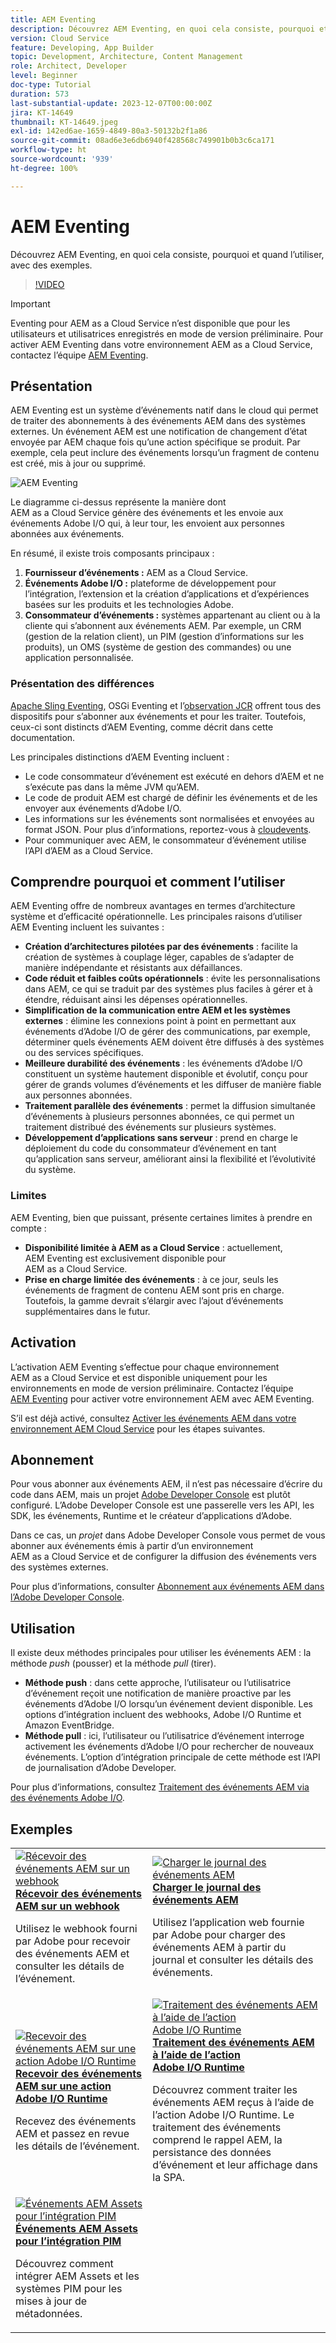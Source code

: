```yaml
---
title: AEM Eventing
description: Découvrez AEM Eventing, en quoi cela consiste, pourquoi et quand l’utiliser, avec des exemples.
version: Cloud Service
feature: Developing, App Builder
topic: Development, Architecture, Content Management
role: Architect, Developer
level: Beginner
doc-type: Tutorial
duration: 573
last-substantial-update: 2023-12-07T00:00:00Z
jira: KT-14649
thumbnail: KT-14649.jpeg
exl-id: 142ed6ae-1659-4849-80a3-50132b2f1a86
source-git-commit: 08ad6e3e6db6940f428568c749901b0b3c6ca171
workflow-type: ht
source-wordcount: '939'
ht-degree: 100%

---
```


# AEM Eventing

Découvrez AEM Eventing, en quoi cela consiste, pourquoi et quand l’utiliser, avec des exemples.

>[!VIDEO](https://video.tv.adobe.com/v/3426686?quality=12&learn=on)

>[!IMPORTANT]
>
>Eventing pour AEM as a Cloud Service n’est disponible que pour les utilisateurs et utilisatrices enregistrés en mode de version préliminaire. Pour activer AEM Eventing dans votre environnement AEM as a Cloud Service, contactez l’équipe [AEM Eventing](mailto:grp-aem-events@adobe.com).

## Présentation

AEM Eventing est un système d’événements natif dans le cloud qui permet de traiter des abonnements à des événements AEM dans des systèmes externes. Un événement AEM est une notification de changement d’état envoyée par AEM chaque fois qu’une action spécifique se produit. Par exemple, cela peut inclure des événements lorsqu’un fragment de contenu est créé, mis à jour ou supprimé.

![AEM Eventing](./assets/aem-eventing.png)

Le diagramme ci-dessus représente la manière dont AEM as a Cloud Service génère des événements et les envoie aux événements Adobe I/O qui, à leur tour, les envoient aux personnes abonnées aux événements.

En résumé, il existe trois composants principaux :

1. **Fournisseur d’événements :** AEM as a Cloud Service.
1. **Événements Adobe I/O :** plateforme de développement pour l’intégration, l’extension et la création d’applications et d’expériences basées sur les produits et les technologies Adobe.
1. **Consommateur d’événements :** systèmes appartenant au client ou à la cliente qui s’abonnent aux événements AEM. Par exemple, un CRM (gestion de la relation client), un PIM (gestion d’informations sur les produits), un OMS (système de gestion des commandes) ou une application personnalisée.

### Présentation des différences

[Apache Sling Eventing](https://sling.apache.org/documentation/bundles/apache-sling-eventing-and-job-handling.html), OSGi Eventing et l’[observation JCR](https://jackrabbit.apache.org/oak/docs/features/observation.html) offrent tous des dispositifs pour s’abonner aux événements et pour les traiter. Toutefois, ceux-ci sont distincts d’AEM Eventing, comme décrit dans cette documentation.

Les principales distinctions d’AEM Eventing incluent :

- Le code consommateur d’événement est exécuté en dehors d’AEM et ne s’exécute pas dans la même JVM qu’AEM.
- Le code de produit AEM est chargé de définir les événements et de les envoyer aux événements d’Adobe I/O.
- Les informations sur les événements sont normalisées et envoyées au format JSON. Pour plus d’informations, reportez-vous à [cloudevents](https://cloudevents.io/).
- Pour communiquer avec AEM, le consommateur d’événement utilise l’API d’AEM as a Cloud Service.


## Comprendre pourquoi et comment l’utiliser

AEM Eventing offre de nombreux avantages en termes d’architecture système et d’efficacité opérationnelle. Les principales raisons d’utiliser AEM Eventing incluent les suivantes :

- **Création d’architectures pilotées par des événements** : facilite la création de systèmes à couplage léger, capables de s’adapter de manière indépendante et résistants aux défaillances.
- **Code réduit et faibles coûts opérationnels** : évite les personnalisations dans AEM, ce qui se traduit par des systèmes plus faciles à gérer et à étendre, réduisant ainsi les dépenses opérationnelles.
- **Simplification de la communication entre AEM et les systèmes externes** : élimine les connexions point à point en permettant aux événements d’Adobe I/O de gérer des communications, par exemple, déterminer quels événements AEM doivent être diffusés à des systèmes ou des services spécifiques.
- **Meilleure durabilité des événements** : les événements d’Adobe I/O constituent un système hautement disponible et évolutif, conçu pour gérer de grands volumes d’événements et les diffuser de manière fiable aux personnes abonnées.
- **Traitement parallèle des événements** : permet la diffusion simultanée d’événements à plusieurs personnes abonnées, ce qui permet un traitement distribué des événements sur plusieurs systèmes.
- **Développement d’applications sans serveur** : prend en charge le déploiement du code du consommateur d’événement en tant qu’application sans serveur, améliorant ainsi la flexibilité et l’évolutivité du système.

### Limites

AEM Eventing, bien que puissant, présente certaines limites à prendre en compte :

- **Disponibilité limitée à AEM as a Cloud Service** : actuellement, AEM Eventing est exclusivement disponible pour AEM as a Cloud Service.
- **Prise en charge limitée des événements** : à ce jour, seuls les événements de fragment de contenu AEM sont pris en charge. Toutefois, la gamme devrait s’élargir avec l’ajout d’événements supplémentaires dans le futur.

## Activation

L’activation AEM Eventing s’effectue pour chaque environnement AEM as a Cloud Service et est disponible uniquement pour les environnements en mode de version préliminaire. Contactez l’équipe [AEM Eventing](mailto:grp-aem-events@adobe.com) pour activer votre environnement AEM avec AEM Eventing.

S’il est déjà activé, consultez [Activer les événements AEM dans votre environnement AEM Cloud Service](https://developer.adobe.com/experience-cloud/experience-manager-apis/guides/events/#enable-aem-events-on-your-aem-cloud-service-environment) pour les étapes suivantes.

## Abonnement

Pour vous abonner aux événements AEM, il n’est pas nécessaire d’écrire du code dans AEM, mais un projet [Adobe Developer Console](https://developer.adobe.com/) est plutôt configuré. L’Adobe Developer Console est une passerelle vers les API, les SDK, les événements, Runtime et le créateur d’applications d’Adobe.

Dans ce cas, un _projet_ dans Adobe Developer Console vous permet de vous abonner aux événements émis à partir d’un environnement AEM as a Cloud Service et de configurer la diffusion des événements vers des systèmes externes.

Pour plus d’informations, consulter [Abonnement aux événements AEM dans l’Adobe Developer Console](https://developer.adobe.com/experience-cloud/experience-manager-apis/guides/events/#how-to-subscribe-to-aem-events-in-the-adobe-developer-console).

## Utilisation

Il existe deux méthodes principales pour utiliser les événements AEM : la méthode _push_ (pousser) et la méthode _pull_ (tirer).

- **Méthode push** : dans cette approche, l’utilisateur ou l’utilisatrice d’événement reçoit une notification de manière proactive par les événements d’Adobe I/O lorsqu’un événement devient disponible. Les options d’intégration incluent des webhooks, Adobe I/O Runtime et Amazon EventBridge.
- **Méthode pull** : ici, l’utilisateur ou l’utilisatrice d’événement interroge activement les événements d’Adobe I/O pour rechercher de nouveaux événements. L’option d’intégration principale de cette méthode est l’API de journalisation d’Adobe Developer.

Pour plus d’informations, consultez [Traitement des événements AEM via des événements Adobe I/O](https://developer.adobe.com/experience-cloud/experience-manager-apis/guides/events/#aem-events-processing-via-adobe-io).

## Exemples

<table>
  <tr>
    <td>
        <a  href="./examples/webhook.md"><img alt="Récevoir des événements AEM sur un webhook" src="./assets/examples/webhook/webhook-example.png"/></a>
        <div><strong><a href="./examples/webhook.md">Récevoir des événements AEM sur un webhook</a></strong></div>
        <p>
          Utilisez le webhook fourni par Adobe pour recevoir des événements AEM et consulter les détails de l’événement.
        </p>
      </td>
      <td>
        <a  href="./examples/journaling.md"><img alt="Charger le journal des événements AEM" src="./assets/examples/journaling/eventing-journal.png"/></a>
        <div><strong><a href="./examples/journaling.md">Charger le journal des événements AEM</a></strong></div>
        <p>
          Utilisez l’application web fournie par Adobe pour charger des événements AEM à partir du journal et consulter les détails des événements.
        </p>
      </td>
    </tr>
  <tr>
    <td>
        <a  href="./examples/runtime-action.md"><img alt="Recevoir des événements AEM sur une action Adobe I/O Runtime" src="./assets/examples/runtime-action/eventing-runtime.png"/></a>
        <div><strong><a href="./examples/runtime-action.md">Recevoir des événements AEM sur une action Adobe I/O Runtime</a></strong></div>
        <p>
          Recevez des événements AEM et passez en revue les détails de l’événement.
        </p>
      </td>
      <td>
        <a  href="./examples/event-processing-using-runtime-action.md"><img alt="Traitement des événements AEM à l’aide de l’action Adobe I/O Runtime" src="./assets/examples/event-processing-using-runtime-action/event-processing.png"/></a>
        <div><strong><a href="./examples/event-processing-using-runtime-action.md">Traitement des événements AEM à l’aide de l’action Adobe I/O Runtime</a></strong></div>
        <p>
          Découvrez comment traiter les événements AEM reçus à l’aide de l’action Adobe I/O Runtime. Le traitement des événements comprend le rappel AEM, la persistance des données d’événement et leur affichage dans la SPA.
        </p>
      </td>
  </tr>    
  <tr>
    <td>
        <a  href="./examples/assets-pim-integration.md"><img alt="Événements AEM Assets pour l’intégration PIM" src="./assets/examples/assets-pim-integration/PIM-integration-tile.png"/></a>
        <div><strong><a href="./examples/assets-pim-integration.md">Événements AEM Assets pour l’intégration PIM</a></strong></div>
        <p>
          Découvrez comment intégrer AEM Assets et les systèmes PIM pour les mises à jour de métadonnées.
        </p>
      </td>
  </tr>  
</table>
